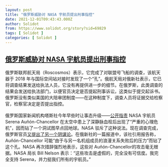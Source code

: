 ```yaml
---
layout: post
title: "俄罗斯威胁对 NASA 宇航员提出刑事指控"
date: 2021-12-01T09:43:43.000Z
author: Solidot
from: https://www.solidot.org/story?sid=69829
tags: [ Solidot ]
categories: [ Solidot ]
---
```

<!--1638351823000-->
[俄罗斯威胁对 NASA 宇航员提出刑事指控](https://www.solidot.org/story?sid=69829)
------

<div>
俄罗斯联邦航天局（Roscosmos）表示，它完成了对联盟号飞船的调查，该航天器于 2018 年与国际空间站对接时发现了一个“孔”。俄航天局对俄新社表示，它已将调查结果发送给执法人员，它没有再提供进一步的细节。在俄罗斯，此类调查的结果会发送给执法部门，以便官员决定是否提起刑事诉讼，这类似于提交起诉书。俄罗斯没有类似美国的大陪审团制度——在这种制度下，调查人员将证据交给检察官，检察官决定是否提出指控。<br><br>俄罗斯国家新闻机构塔斯社今年早些时让事态升级——<a href="https://www.solidot.org/story?sid=68547">公开指责</a>  NASA 宇航员 Serena Auñón-Chancellor 在太空中患上了深静脉血栓后出现了“严重的心理危机”，因而钻了一个洞试图早点回地球。NASA 驳斥了这种说法。现在调查完成，俄罗斯官员<a href="https://arstechnica.com/science/2021/11/russia-threatens-criminal-charges-against-a-nasa-astronaut/" target="_blank">又提出了另一个阴谋论</a>。在俄新社的一篇报道中，该社引用报告称，Auñón-Chancellor 可能“由于与另一名机组成员的浪漫关系失败后的压力”而钻了这个孔。NASA 再次措辞强烈地表示，这些对 Auñón-Chancellor的攻击毫无根据。NASA 局长 Bill Nelson 表示：“这些攻击是虚假的，完全没有可信度。我完全支持 Serena，并力挺我们所有的宇航员。”
</div>

